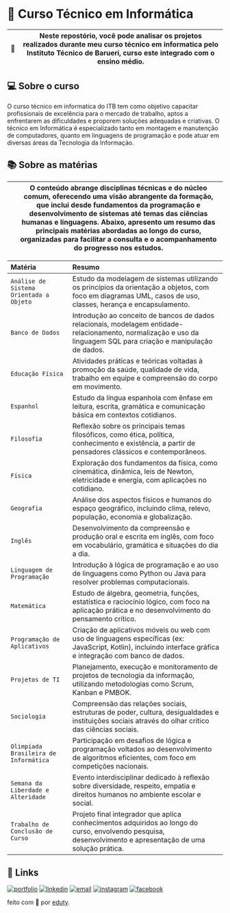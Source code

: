 # 📍 Curso Técnico em Informática

| 📖 | Neste repostório, você pode analisar os projetos realizados durante meu curso técnico em informatica pelo Instituto Técnico de Barueri, curso este integrado com o ensino médio. |
| ----------------------------------- | ------------------------------------------------------------------------------------------------------------------------------------------------------------------------------------------------------------------------------------------------------------------------------------------------------------------------------------------------------------------------------------------------------------------------------------------------------------------------------------ |

## 💻 Sobre o curso

O curso técnico em informatica do ITB tem como objetivo capacitar profissionais de excelência para o mercado de trabalho, aptos a enfrentarem as dificuldades e proporem soluções adequadas e criativas. O técnico em Informática é especializado tanto em montagem e manutenção de computadores, quanto em linguagens de programação e pode atuar em diversas áreas da Tecnologia da Informação. 

## 📚 Sobre as matérias

  |  | O conteúdo abrange disciplinas técnicas e do núcleo comum, oferecendo uma visão abrangente da formação, que inclui desde fundamentos da programação e desenvolvimento de sistemas até temas das ciências humanas e linguagens. Abaixo, apresento um resumo das principais matérias abordadas ao longo do curso, organizadas para facilitar a consulta e o acompanhamento do progresso nos estudos.  |
| ----------------------------------- | ------------------------------------------------------------------------------------------------------------------------------------------------------------------------------------------------------------------------------------------------------------------------------------------------------------------------------------------------------------------------------------------------------------------------------------------------------------------------------------ |


| Matéria   | Resumo     |
| :---------- | :---------  |
| `Análise de Sistema Orientada a Objeto` | Estudo da modelagem de sistemas utilizando os princípios da orientação a objetos, com foco em diagramas UML, casos de uso, classes, herança e encapsulamento. |
| `Banco de Dados` | Introdução ao conceito de bancos de dados relacionais, modelagem entidade-relacionamento, normalização e uso da linguagem SQL para criação e manipulação de dados. |
| `Educação Física` | Atividades práticas e teóricas voltadas à promoção da saúde, qualidade de vida, trabalho em equipe e compreensão do corpo em movimento. |
| `Espanhol` | Estudo da língua espanhola com ênfase em leitura, escrita, gramática e comunicação básica em contextos cotidianos. |
| `Filosofia` | Reflexão sobre os principais temas filosóficos, como ética, política, conhecimento e existência, a partir de pensadores clássicos e contemporâneos. |
| `Física` | Exploração dos fundamentos da física, como cinemática, dinâmica, leis de Newton, eletricidade e energia, com aplicações no cotidiano. |
| `Geografia` | Análise dos aspectos físicos e humanos do espaço geográfico, incluindo clima, relevo, população, economia e globalização. |
| `Inglês` | Desenvolvimento da compreensão e produção oral e escrita em inglês, com foco em vocabulário, gramática e situações do dia a dia. |
| `Linguagem de Programação` | Introdução à lógica de programação e ao uso de linguagens como Python ou Java para resolver problemas computacionais. |
| `Matemática` | Estudo de álgebra, geometria, funções, estatística e raciocínio lógico, com foco na aplicação prática e no desenvolvimento do pensamento crítico. |
| `Programação de Aplicativos` | Criação de aplicativos móveis ou web com uso de linguagens específicas (ex: JavaScript, Kotlin), incluindo interface gráfica e integração com banco de dados. |
| `Projetos de TI` | Planejamento, execução e monitoramento de projetos de tecnologia da informação, utilizando metodologias como Scrum, Kanban e PMBOK. |
| `Sociologia` | Compreensão das relações sociais, estruturas de poder, cultura, desigualdades e instituições sociais através do olhar crítico das ciências sociais. |
| `Olimpíada Brasileira de Informática` | Participação em desafios de lógica e programação voltados ao desenvolvimento de algoritmos eficientes, com foco em competições nacionais. |
| `Semana da Liberdade e Alteridade` | Evento interdisciplinar dedicado à reflexão sobre diversidade, respeito, empatia e direitos humanos no ambiente escolar e social. |
| `Trabalho de Conclusão de Curso` | Projeto final integrador que aplica conhecimentos adquiridos ao longo do curso, envolvendo pesquisa, desenvolvimento e apresentação de uma solução prática. |




## 🔗 Links
[![portfolio](https://img.shields.io/badge/my_portfolio-000?style=for-the-badge&logo=ko-fi&logoColor=white)](https://eduty5665.github.io/Portifolio/)
[![linkedin](https://img.shields.io/badge/-LinkedIn-%230077B5?style=for-the-badge&logo=linkedin&logoColor=white)](https://www.linkedin.com/in/eduardo-lemes-185715239/)
[![email](https://img.shields.io/badge/-Gmail-%23333?style=for-the-badge&logo=gmail&logoColor=white)](mailto:edulucas.le43@gmail.com)
[![instagram](https://img.shields.io/badge/-Instagram-%23E4405F?style=for-the-badge&logo=instagram&logoColor=white)](https://www.instagram.com/_eduty/)
[![facebook](https://img.shields.io/badge/-Facebook-%230077B5?style=for-the-badge&logo=facebook&logoColor=white)](https://www.facebook.com/eduardo.januario.5876/)







feito com 🤍 por [eduty](https://github.com/eduty5665).


